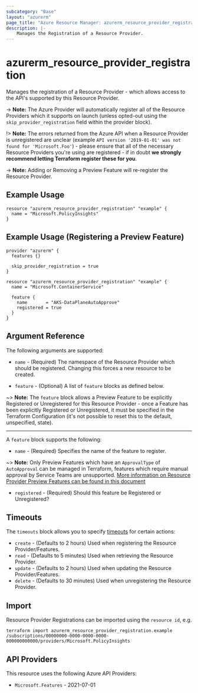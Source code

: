 ```yaml
---
subcategory: "Base"
layout: "azurerm"
page_title: "Azure Resource Manager: azurerm_resource_provider_registration"
description: |-
    Manages the Registration of a Resource Provider.
---
```


# azurerm_resource_provider_registration

Manages the registration of a Resource Provider - which allows access to the API's supported by this Resource Provider.

-> **Note:** The Azure Provider will automatically register all of the Resource Providers which it supports on launch (unless opted-out using the `skip_provider_registration` field within the provider block).

!> **Note:** The errors returned from the Azure API when a Resource Provider is unregistered are unclear (example `API version '2019-01-01' was not found for 'Microsoft.Foo'`) - please ensure that all of the necessary Resource Providers you're using are registered - if in doubt **we strongly recommend letting Terraform register these for you**.

-> **Note:** Adding or Removing a Preview Feature will re-register the Resource Provider.

## Example Usage

```hcl
resource "azurerm_resource_provider_registration" "example" {
  name = "Microsoft.PolicyInsights"
}
```

## Example Usage (Registering a Preview Feature)

```hcl
provider "azurerm" {
  features {}

  skip_provider_registration = true
}

resource "azurerm_resource_provider_registration" "example" {
  name = "Microsoft.ContainerService"

  feature {
    name       = "AKS-DataPlaneAutoApprove"
    registered = true
  }
}
```

## Argument Reference

The following arguments are supported:

* `name` - (Required) The namespace of the Resource Provider which should be registered. Changing this forces a new resource to be created.

* `feature` - (Optional) A list of `feature` blocks as defined below.

~> **Note:** The `feature` block allows a Preview Feature to be explicitly Registered or Unregistered for this Resource Provider - once a Feature has been explicitly Registered or Unregistered, it must be specified in the Terraform Configuration (it's not possible to reset this to the default, unspecified, state).

---

A `feature` block supports the following:

* `name` - (Required) Specifies the name of the feature to register.

~> **Note:** Only Preview Features which have an `ApprovalType` of `AutoApproval` can be managed in Terraform, features which require manual approval by Service Teams are unsupported. [More information on Resource Provider Preview Features can be found in this document](https://docs.microsoft.com/rest/api/resources/features)

* `registered` - (Required) Should this feature be Registered or Unregistered?

## Timeouts

The `timeouts` block allows you to specify [timeouts](https://www.terraform.io/language/resources/syntax#operation-timeouts) for certain actions:

* `create` - (Defaults to 2 hours) Used when registering the Resource Provider/Features.
* `read` - (Defaults to 5 minutes) Used when retrieving the Resource Provider.
* `update` - (Defaults to 2 hours) Used when updating the Resource Provider/Features.
* `delete` - (Defaults to 30 minutes) Used when unregistering the Resource Provider.

## Import

Resource Provider Registrations can be imported using the `resource id`, e.g.

```shell
terraform import azurerm_resource_provider_registration.example /subscriptions/00000000-0000-0000-0000-000000000000/providers/Microsoft.PolicyInsights
```

## API Providers
<!-- This section is generated, changes will be overwritten -->
This resource uses the following Azure API Providers:

* `Microsoft.Features` - 2021-07-01
